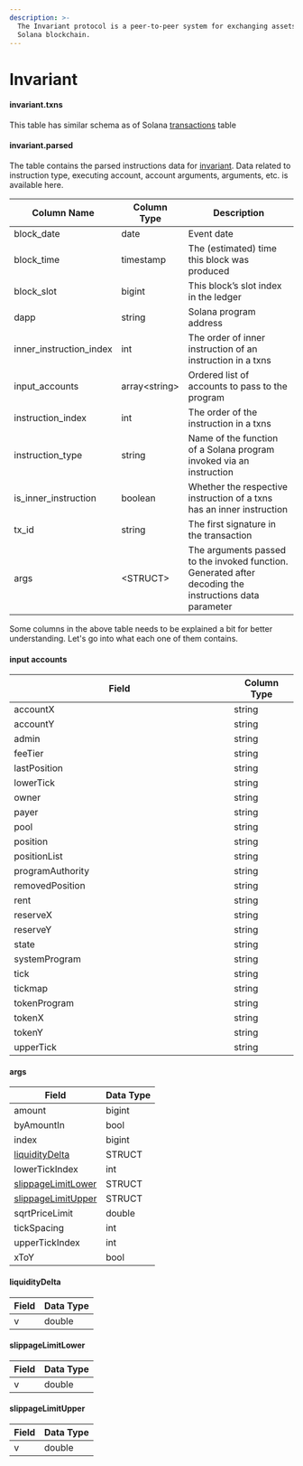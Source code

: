 ```yaml
---
description: >-
  The Invariant protocol is a peer-to-peer system for exchanging assets on the
  Solana blockchain.
---
```


# Invariant

#### invarian&#x74;**.txns**

This table has similar schema as of Solana [transactions](../solana-data/transactions.md) table

#### invariant.parsed

The table contains the parsed instructions data for [invariant](https://invariant.app/swap). Data related to instruction type, executing account, account arguments, arguments, etc. is available here.

| Column Name               | Column Type    | Description                                                                                              |
| ------------------------- | -------------- | -------------------------------------------------------------------------------------------------------- |
| block\_date               | date           | Event date                                                                                               |
| block\_time               | timestamp      | The (estimated) time this block was produced                                                             |
| block\_slot               | bigint         | This block’s slot index in the ledger                                                                    |
| dapp                      | string         | Solana program address                                                                                   |
| inner\_instruction\_index | int            | The order of inner instruction of an instruction in a txns                                               |
| input\_accounts           | array\<string> | Ordered list of accounts to pass to the program                                                          |
| instruction\_index        | int            | The order of the instruction in a txns                                                                   |
| instruction\_type         | string         | Name of the function of a Solana program invoked via an instruction                                      |
| is\_inner\_instruction    | boolean        | Whether the respective instruction of a txns has an inner instruction                                    |
| tx\_id                    | string         | The first signature in the transaction                                                                   |
| args                      | \<STRUCT>      | The arguments passed to the invoked function. Generated after decoding the instructions data parameter   |

Some columns in the above table needs to be explained a bit for better understanding. Let's go into what each one of them contains.

#### **input accounts**

<table><thead><tr><th width="374.3333333333333">Field</th><th>Column Type</th></tr></thead><tbody><tr><td>accountX</td><td>string</td></tr><tr><td>accountY</td><td>string</td></tr><tr><td>admin</td><td>string</td></tr><tr><td>feeTier</td><td>string</td></tr><tr><td>lastPosition</td><td>string</td></tr><tr><td>lowerTick</td><td>string</td></tr><tr><td>owner</td><td>string</td></tr><tr><td>payer</td><td>string</td></tr><tr><td>pool</td><td>string</td></tr><tr><td>position</td><td>string</td></tr><tr><td>positionList</td><td>string</td></tr><tr><td>programAuthority</td><td>string</td></tr><tr><td>removedPosition</td><td>string</td></tr><tr><td>rent</td><td>string</td></tr><tr><td>reserveX</td><td>string</td></tr><tr><td>reserveY</td><td>string</td></tr><tr><td>state</td><td>string</td></tr><tr><td>systemProgram</td><td>string</td></tr><tr><td>tick</td><td>string</td></tr><tr><td>tickmap</td><td>string</td></tr><tr><td>tokenProgram</td><td>string</td></tr><tr><td>tokenX</td><td>string</td></tr><tr><td>tokenY</td><td>string</td></tr><tr><td>upperTick</td><td>string</td></tr></tbody></table>

#### args

| Field                                                 | Data Type |
| ----------------------------------------------------- | --------- |
| amount                                                | bigint    |
| byAmountIn                                            | bool      |
| index                                                 | bigint    |
| [liquidityDelta](invariant.md#liquiditydelta)         | STRUCT    |
| lowerTickIndex                                        | int       |
| [slippageLimitLower](invariant.md#slippagelimitlower) | STRUCT    |
| [slippageLimitUpper](invariant.md#slippagelimitupper) | STRUCT    |
| sqrtPriceLimit                                        | double    |
| tickSpacing                                           | int       |
| upperTickIndex                                        | int       |
| xToY                                                  | bool      |

#### liquidityDelta

| Field | Data Type |
| ----- | --------- |
| v     | double    |

#### slippageLimitLower

| Field | Data Type |
| ----- | --------- |
| v     | double    |

#### slippageLimitUpper

| Field | Data Type |
| ----- | --------- |
| v     | double    |
